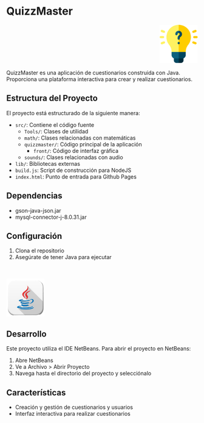 # QuizzMaster 

<p align="right">
    <img src="src/quizzmaster/front/img/icon.png" height="100" />
</p>

QuizzMaster es una aplicación de cuestionarios construida con Java. Proporciona una plataforma interactiva para crear y realizar cuestionarios.

## Estructura del Proyecto

El proyecto está estructurado de la siguiente manera:

- `src/`: Contiene el código fuente
  - `Tools/`: Clases de utilidad
  - `math/`: Clases relacionadas con matemáticas
  - `quizzmaster/`: Código principal de la aplicación
    - `front/`: Código de interfaz gráfica
  - `sounds/`: Clases relacionadas con audio
- `lib/`: Bibliotecas externas
- `build.js`: Script de construcción para NodeJS
- `index.html`: Punto de entrada para Github Pages

## Dependencias

- gson-java-json.jar
- mysql-connector-j-8.0.31.jar


## Configuración

1. Clona el repositorio
2. Asegúrate de tener Java para ejecutar
<br/>
<br/>
<img src="src/quizzmaster/front/img/java.png" height="100" />

## Desarrollo

Este proyecto utiliza el IDE NetBeans. Para abrir el proyecto en NetBeans:

1. Abre NetBeans
2. Ve a Archivo > Abrir Proyecto
3. Navega hasta el directorio del proyecto y selecciónalo

## Características

- Creación y gestión de cuestionarios y usuarios
- Interfaz interactiva para realizar cuestionarios